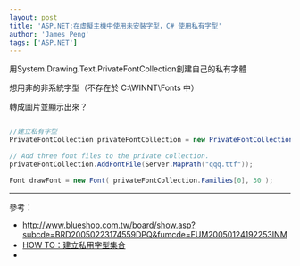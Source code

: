 ```yaml
---
layout: post
title: 'ASP.NET:在虛擬主機中使用未安裝字型，C# 使用私有字型'
author: 'James Peng'
tags: ['ASP.NET']
---
```


用System.Drawing.Text.PrivateFontCollection創建自己的私有字體

想用非的非系統字型（不存在於 C:\WINNT\Fonts 中）

轉成圖片並顯示出來？


~~~csharp

//建立私有字型
PrivateFontCollection privateFontCollection = new PrivateFontCollection();

// Add three font files to the private collection.
privateFontCollection.AddFontFile(Server.MapPath("qqq.ttf"));

Font drawFont = new Font( privateFontCollection.Families[0], 30 );
~~~

----------

參考：

- http://www.blueshop.com.tw/board/show.asp?subcde=BRD20050223174559DPQ&fumcde=FUM20050124192253INM
- [HOW TO：建立私用字型集合 ](https://msdn.microsoft.com/zh-tw/library/y505zzfw(v=vs.100).aspx)
- 